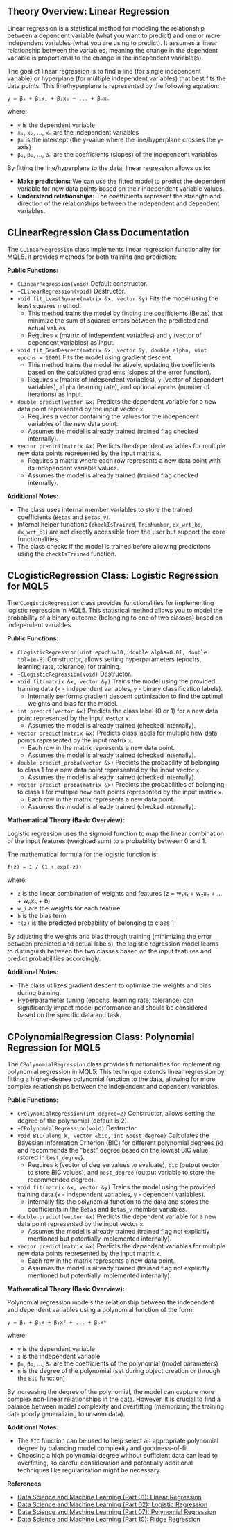 ## Theory Overview: Linear Regression

Linear regression is a statistical method for modeling the relationship between a dependent variable (what you want to predict) and one or more independent variables (what you are using to predict). It assumes a linear relationship between the variables, meaning the change in the dependent variable is proportional to the change in the independent variable(s).

The goal of linear regression is to find a line (for single independent variable) or hyperplane (for multiple independent variables) that best fits the data points. This line/hyperplane is represented by the following equation:

`y = β₀ + β₁x₁ + β₂x₂ + ... + βₙxₙ`

where:

* `y` is the dependent variable
* `x₁`, `x₂`, ..., `xₙ` are the independent variables
* `β₀` is the intercept (the y-value where the line/hyperplane crosses the y-axis)
* `β₁`, `β₂`, ..., `βₙ` are the coefficients (slopes) of the independent variables

By fitting the line/hyperplane to the data, linear regression allows us to:

* **Make predictions:** We can use the fitted model to predict the dependent variable for new data points based on their independent variable values.
* **Understand relationships:** The coefficients represent the strength and direction of the relationships between the independent and dependent variables.

## CLinearRegression Class Documentation

The `CLinearRegression` class implements linear regression functionality for MQL5. It provides methods for both training and prediction:

**Public Functions:**

* `CLinearRegression(void)` Default constructor.
* `~CLinearRegression(void)` Destructor.
* `void fit_LeastSquare(matrix &x, vector &y)` Fits the model using the least squares method. 
    * This method trains the model by finding the coefficients (Betas) that minimize the sum of squared errors between the predicted and actual values.
    * Requires `x` (matrix of independent variables) and `y` (vector of dependent variables) as input.
* `void fit_GradDescent(matrix &x, vector &y, double alpha, uint epochs = 1000)` Fits the model using gradient descent.
    * This method trains the model iteratively, updating the coefficients based on the calculated gradients (slopes of the error function).
    * Requires `x` (matrix of independent variables), `y` (vector of dependent variables), `alpha` (learning rate), and optional `epochs` (number of iterations) as input.
* `double predict(vector &x)` Predicts the dependent variable for a new data point represented by the input vector `x`.
    * Requires a vector containing the values for the independent variables of the new data point.
    * Assumes the model is already trained (trained flag checked internally).
* `vector predict(matrix &x)` Predicts the dependent variables for multiple new data points represented by the input matrix `x`.
    * Requires a matrix where each row represents a new data point with its independent variable values.
    * Assumes the model is already trained (trained flag checked internally).

**Additional Notes:**

* The class uses internal member variables to store the trained coefficients (`Betas` and `Betas_v`).
* Internal helper functions (`checkIsTrained`, `TrimNumber`, `dx_wrt_bo`, `dx_wrt_b1`) are not directly accessible from the user but support the core functionalities.
* The class checks if the model is trained before allowing predictions using the `checkIsTrained` function.



## CLogisticRegression Class: Logistic Regression for MQL5

The `CLogisticRegression` class provides functionalities for implementing logistic regression in MQL5. This statistical method allows you to model the probability of a binary outcome (belonging to one of two classes) based on independent variables.

**Public Functions:**

* `CLogisticRegression(uint epochs=10, double alpha=0.01, double tol=1e-8)` Constructor, allows setting hyperparameters (epochs, learning rate, tolerance) for training.
* `~CLogisticRegression(void)` Destructor.
* `void fit(matrix &x, vector &y)` Trains the model using the provided training data (`x` - independent variables, `y` - binary classification labels).
    * Internally performs gradient descent optimization to find the optimal weights and bias for the model.
* `int predict(vector &x)` Predicts the class label (0 or 1) for a new data point represented by the input vector `x`.
    * Assumes the model is already trained (checked internally).
* `vector predict(matrix &x)` Predicts class labels for multiple new data points represented by the input matrix `x`.
    * Each row in the matrix represents a new data point.
    * Assumes the model is already trained (checked internally).
* `double predict_proba(vector &x)` Predicts the probability of belonging to class 1 for a new data point represented by the input vector `x`.
    * Assumes the model is already trained (checked internally).
* `vector predict_proba(matrix &x)` Predicts the probabilities of belonging to class 1 for multiple new data points represented by the input matrix `x`.
    * Each row in the matrix represents a new data point.
    * Assumes the model is already trained (checked internally).

**Mathematical Theory (Basic Overview):**

Logistic regression uses the sigmoid function to map the linear combination of the input features (weighted sum) to a probability between 0 and 1. 

The mathematical formula for the logistic function is:

```
f(z) = 1 / (1 + exp(-z))
```

where:

* `z` is the linear combination of weights and features (z = w₁x₁ + w₂x₂ + ... + wₙxₙ + b)
* `w_i` are the weights for each feature
* `b` is the bias term
* `f(z)` is the predicted probability of belonging to class 1

By adjusting the weights and bias through training (minimizing the error between predicted and actual labels), the logistic regression model learns to distinguish between the two classes based on the input features and predict probabilities accordingly.

**Additional Notes:**

* The class utilizes gradient descent to optimize the weights and bias during training.
* Hyperparameter tuning (epochs, learning rate, tolerance) can significantly impact model performance and should be considered based on the specific data and task.



## CPolynomialRegression Class: Polynomial Regression for MQL5

The `CPolynomialRegression` class provides functionalities for implementing polynomial regression in MQL5. This technique extends linear regression by fitting a higher-degree polynomial function to the data, allowing for more complex relationships between the independent and dependent variables.

**Public Functions:**

* `CPolynomialRegression(int degree=2)` Constructor, allows setting the degree of the polynomial (default is 2).
* `~CPolynomialRegression(void)` Destructor.
* `void BIC(ulong k, vector &bic, int &best_degree)` Calculates the Bayesian Information Criterion (BIC) for different polynomial degrees (`k`) and recommends the "best" degree based on the lowest BIC value (stored in `best_degree`).
    * Requires `k` (vector of degree values to evaluate), `bic` (output vector to store BIC values), and `best_degree` (output variable to store the recommended degree).
* `void fit(matrix &x, vector &y)` Trains the model using the provided training data (`x` - independent variables, `y` - dependent variables).
    * Internally fits the polynomial function to the data and stores the coefficients in the `Betas` and `Betas_v` member variables.
* `double predict(vector &x)` Predicts the dependent variable for a new data point represented by the input vector `x`.
    * Assumes the model is already trained (trained flag not explicitly mentioned but potentially implemented internally).
* `vector predict(matrix &x)` Predicts the dependent variables for multiple new data points represented by the input matrix `x`.
    * Each row in the matrix represents a new data point.
    * Assumes the model is already trained (trained flag not explicitly mentioned but potentially implemented internally).

**Mathematical Theory (Basic Overview):**

Polynomial regression models the relationship between the independent and dependent variables using a polynomial function of the form:

```
y = β₀ + β₁x + β₂x² + ... + βₙxⁿ
```

where:

* `y` is the dependent variable
* `x` is the independent variable
* `β₀`, `β₁`, ..., `βₙ` are the coefficients of the polynomial (model parameters)
* `n` is the degree of the polynomial (set during object creation or through the `BIC` function)

By increasing the degree of the polynomial, the model can capture more complex non-linear relationships in the data. However, it is crucial to find a balance between model complexity and overfitting (memorizing the training data poorly generalizing to unseen data).

**Additional Notes:**

* The `BIC` function can be used to help select an appropriate polynomial degree by balancing model complexity and goodness-of-fit.
* Choosing a high polynomial degree without sufficient data can lead to overfitting, so careful consideration and potentially additional techniques like regularization might be necessary.


**References**
* [Data Science and Machine Learning (Part 01): Linear Regression](https://www.mql5.com/en/articles/10459)
* [Data Science and Machine Learning (Part 02): Logistic Regression](https://www.mql5.com/en/articles/10626)
* [Data Science and Machine Learning (Part 07): Polynomial Regression](https://www.mql5.com/en/articles/11477)
* [Data Science and Machine Learning (Part 10): Ridge Regression ](https://www.mql5.com/en/articles/11735)
